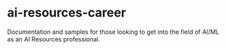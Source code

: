 # ai-resources-career
Documentation and samples for those looking to get into the field of AI/ML as an AI Resources professional.
